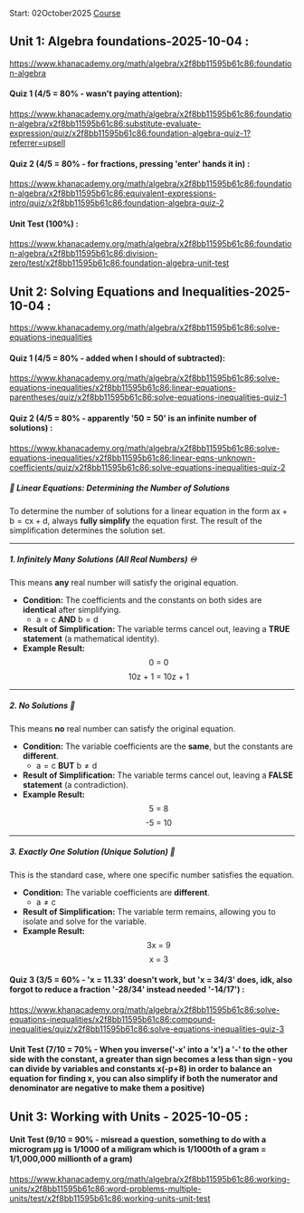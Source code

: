 Start: 02October2025
[Course](https://www.khanacademy.org/math/algebra)

## Unit 1: Algebra foundations-2025-10-04 :
https://www.khanacademy.org/math/algebra/x2f8bb11595b61c86:foundation-algebra
#### Quiz 1 (4/5 = 80% - wasn't paying attention):
https://www.khanacademy.org/math/algebra/x2f8bb11595b61c86:foundation-algebra/x2f8bb11595b61c86:substitute-evaluate-expression/quiz/x2f8bb11595b61c86:foundation-algebra-quiz-1?referrer=upsell
#### Quiz 2 (4/5 = 80% - for fractions, pressing 'enter' hands it in) :
https://www.khanacademy.org/math/algebra/x2f8bb11595b61c86:foundation-algebra/x2f8bb11595b61c86:equivalent-expressions-intro/quiz/x2f8bb11595b61c86:foundation-algebra-quiz-2
#### Unit Test (100%) :
https://www.khanacademy.org/math/algebra/x2f8bb11595b61c86:foundation-algebra/x2f8bb11595b61c86:division-zero/test/x2f8bb11595b61c86:foundation-algebra-unit-test
## Unit 2: Solving Equations and Inequalities-2025-10-04 :
https://www.khanacademy.org/math/algebra/x2f8bb11595b61c86:solve-equations-inequalities
#### Quiz 1 (4/5 = 80% - added when I should of subtracted):
https://www.khanacademy.org/math/algebra/x2f8bb11595b61c86:solve-equations-inequalities/x2f8bb11595b61c86:linear-equations-parentheses/quiz/x2f8bb11595b61c86:solve-equations-inequalities-quiz-1
#### Quiz 2 (4/5 = 80% - apparently '50 = 50' is an infinite number of solutions) :
https://www.khanacademy.org/math/algebra/x2f8bb11595b61c86:solve-equations-inequalities/x2f8bb11595b61c86:linear-eqns-unknown-coefficients/quiz/x2f8bb11595b61c86:solve-equations-inequalities-quiz-2
##### 🎯 Linear Equations: Determining the Number of Solutions

To determine the number of solutions for a linear equation in the form $\text{ax} + \text{b} = \text{cx} + \text{d}$, always **fully simplify** the equation first. The result of the simplification determines the solution set.

---

##### 1. Infinitely Many Solutions (All Real Numbers) ♾️

This means **any** real number will satisfy the original equation.

* **Condition:** The coefficients and the constants on both sides are **identical** after simplifying.
    * $\text{a} = \text{c}$ **AND** $\text{b} = \text{d}$
* **Result of Simplification:** The variable terms cancel out, leaving a **TRUE statement** (a mathematical identity).
* **Example Result:**
    $$\text{0 = 0}$$
    $$\text{10z + 1 = 10z + 1}$$

---

##### 2. No Solutions 🚫

This means **no** real number can satisfy the original equation.

* **Condition:** The variable coefficients are the **same**, but the constants are **different**.
    * $\text{a} = \text{c}$ **BUT** $\text{b} \ne \text{d}$
* **Result of Simplification:** The variable terms cancel out, leaving a **FALSE statement** (a contradiction).
* **Example Result:**
    $$\text{5 = 8}$$
    $$\text{-5 = 10}$$

---

##### 3. Exactly One Solution (Unique Solution) 🎯

This is the standard case, where one specific number satisfies the equation.

* **Condition:** The variable coefficients are **different**.
    * $\text{a} \ne \text{c}$
* **Result of Simplification:** The variable term remains, allowing you to isolate and solve for the variable.
* **Example Result:**
    $$\text{3x = 9}$$
    $$\text{x = 3}$$
#### Quiz 3 (3/5 = 60% - 'x = 11.33' doesn't work, but 'x = 34/3' does, idk, also forgot to reduce a fraction '-28/34' instead needed '-14/17') :
https://www.khanacademy.org/math/algebra/x2f8bb11595b61c86:solve-equations-inequalities/x2f8bb11595b61c86:compound-inequalities/quiz/x2f8bb11595b61c86:solve-equations-inequalities-quiz-3
#### Unit Test (7/10 = 70% - When you inverse('-x' into a 'x') a '-' to the other side with the constant, a greater than sign becomes a less than sign - you can divide by variables and constants x(-p+8) in order to balance an equation for finding x, you can also simplify if both the numerator and denominator are negative to make them a positive)
## Unit 3: Working with Units - 2025-10-05 :
#### Unit Test (9/10 = 90% - misread a question, something to do with a microgram μg is 1/1000 of a miligram which is 1/1000th of a gram = 1/1,000,000 millionth of a gram)
https://www.khanacademy.org/math/algebra/x2f8bb11595b61c86:working-units/x2f8bb11595b61c86:word-problems-multiple-units/test/x2f8bb11595b61c86:working-units-unit-test